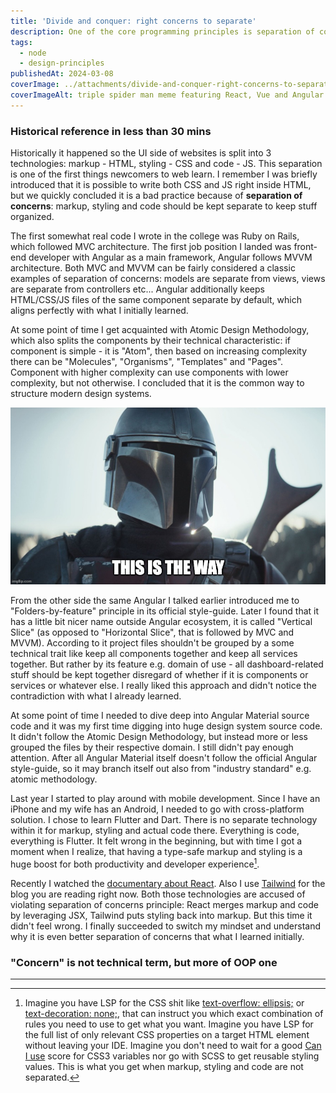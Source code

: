 ```yaml
---
title: 'Divide and conquer: right concerns to separate'
description: One of the core programming principles is separation of concerns. It guides programmers to separate applications into smaller units with distinct boundries. My view on it went over a couple of iterations and I'd like to share with you what it means for me now
tags:
  - node
  - design-principles
publishedAt: 2024-03-08
coverImage: ../attachments/divide-and-conquer-right-concerns-to-separate/cover.webp
coverImageAlt: triple spider man meme featuring React, Vue and Angular
---
```


### Historical reference in less than 30 mins

Historically it happened so the UI side of websites is split into 3 technologies: markup - HTML, styling - CSS and code - JS. This separation is one of the first things newcomers to web learn. I remember I was briefly introduced that it is possible to write both CSS and JS right inside HTML, but we quickly concluded it is a bad practice because of **separation of concerns**: markup, styling and code should be kept separate to keep stuff organized.

The first somewhat real code I wrote in the college was Ruby on Rails, which followed MVC architecture. The first job position I landed was front-end developer with Angular as a main framework, Angular follows MVVM architecture. Both MVC and MVVM can be fairly considered a classic examples of separation of concerns: models are separate from views, views are separate from controllers etc... Angular additionally keeps HTML/CSS/JS files of the same component separate by default, which aligns perfectly with what I initially learned.

At some point of time I get acquainted with Atomic Design Methodology, which also splits the components by their technical characteristic: if component is simple - it is "Atom", then based on increasing complexity there can be "Molecules", "Organisms", "Templates" and "Pages". Component with higher complexity can use components with lower complexity, but not otherwise. I concluded that it is the common way to structure modern design systems.

![Mandalorian telling This is The Way](../attachments/divide-and-conquer-right-concerns-to-separate/this-is-the-way.jpg)

From the other side the same Angular I talked earlier introduced me to "Folders-by-feature" principle in its official style-guide. Later I found that it has a little bit nicer name outside Angular ecosystem, it is called "Vertical Slice" (as opposed to "Horizontal Slice", that is followed by MVC and MVVM). According to it project files shouldn't be grouped by a some technical trait like keep all components together and keep all services together. But rather by its feature e.g. domain of use - all dashboard-related stuff should be kept together disregard of whether if it is components or services or whatever else. I really liked this approach and didn't notice the contradiction with what I already learned.

At some point of time I needed to dive deep into Angular Material source code and it was my first time digging into huge design system source code. It didn't follow the Atomic Design Methodology, but instead more or less grouped the files by their respective domain. I still didn't pay enough attention. After all Angular Material itself doesn't follow the official Angular style-guide, so it may branch itself out also from "industry standard" e.g. atomic methodology.

Last year I started to play around with mobile development. Since I have an iPhone and my wife has an Android, I needed to go with cross-platform solution. I chose to learn Flutter and Dart. There is no separate technology within it for markup, styling and actual code there. Everything is code, everything is Flutter. It felt wrong in the beginning, but with time I got a moment when I realize, that having a type-safe markup and styling is a huge boost for both productivity and developer experience[^1].

Recently I watched the [documentary about React](https://youtu.be/8pDqJVdNa44?si=LsjVUCznknGEjI7d). Also I use [Tailwind](https://tailwindcss.com/) for the blog you are reading right now. Both those technologies are accused of violating separation of concerns principle: React merges markup and code by leveraging JSX, Tailwind puts styling back into markup. But this time it didn't feel wrong. I finally succeeded to switch my mindset and understand why it is even better separation of concerns that what I learned initially.

### "Concern" is not technical term, but more of OOP one

---

[^1]: Imagine you have LSP for the CSS shit like [text-overflow: ellipsis;](https://stackoverflow.com/questions/17779293/css-text-overflow-ellipsis-not-working) or [text-decoration: none;](https://stackoverflow.com/questions/1261955/inherited-text-decoration-style), that can instruct you which exact combination of rules you need to use to get what you want. Imagine you have LSP for the full list of only relevant CSS properties on a target HTML element without leaving your IDE. Imagine you don't need to wait for a good [Can I use](https://caniuse.com/) score for CSS3 variables nor go with SCSS to get reusable styling values. This is what you get when markup, styling and code are not separated.
